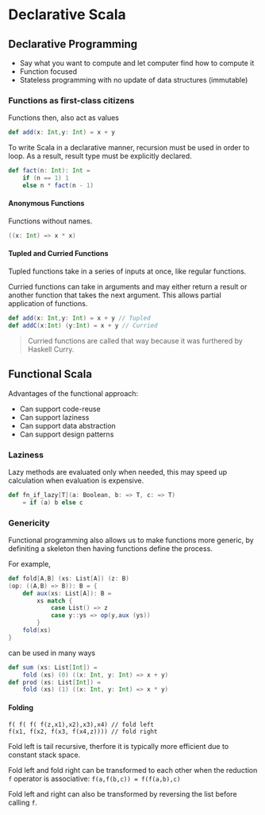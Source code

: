 # Declarative Scala

## Declarative Programming
* Say what you want to compute and let computer find how to compute it
* Function focused
* Stateless programming with no update of data structures (immutable)

### Functions as first-class citizens
Functions then, also act as values

```Scala
def add(x: Int,y: Int) = x + y
```

To write Scala in a declarative manner, recursion must be used in order to loop. As a result, result type must be explicitly declared.

```Scala
def fact(n: Int): Int =
    if (n == 1) 1
    else n * fact(n - 1)
```

#### Anonymous Functions
Functions without names.

```Scala
((x: Int) => x * x)
```

#### Tupled and Curried Functions
Tupled functions take in a series of inputs at once, like regular functions.

Curried functions can take in arguments and may either return a result or another function that takes the next argument. This allows partial application of functions.

```Scala
def add(x: Int,y: Int) = x + y // Tupled
def addC(x:Int) (y:Int) = x + y // Curried
```

> Curried functions are called that way because it was furthered by Haskell Curry.

## Functional Scala

Advantages of the functional approach:
* Can support code-reuse
* Can support laziness
* Can support data abstraction
* Can support design patterns

### Laziness
Lazy methods are evaluated only when needed, this may speed up calculation when evaluation is expensive.

```Scala
def fn_if_lazy[T](a: Boolean, b: => T, c: => T)
    = if (a) b else c
```

### Genericity
Functional programming also allows us to make functions more generic, by definiting a skeleton then having functions define the process.

For example,
```Scala
def fold[A,B] (xs: List[A]) (z: B)
(op: ((A,B) => B)): B = {
    def aux(xs: List[A]): B =
        xs match {
            case List() => z
            case y::ys => op(y,aux (ys))
        }
    fold(xs)
}
```
can be used in many ways

```Scala
def sum (xs: List[Int]) =
    fold (xs) (0) ((x: Int, y: Int) => x + y)
def prod (xs: List[Int]) =
    fold (xs) (1) ((x: Int, y: Int) => x * y)
```

#### Folding
```
f( f( f( f(z,x1),x2),x3),x4) // fold left
f(x1, f(x2, f(x3, f(x4,z)))) // fold right
```

Fold left is tail recursive, therfore it is typically more efficient due to constant stack space.

Fold left and fold right can be transformed to each other when the reduction `f` operator is associative: `f(a,f(b,c)) = f(f(a,b),c)`

Fold left and right can also be transformed by reversing the list before calling `f`.